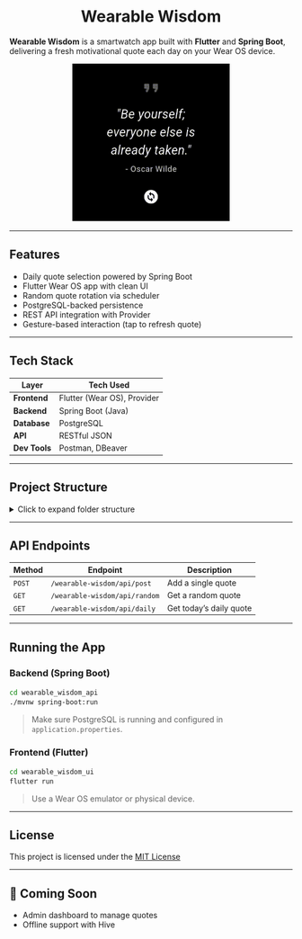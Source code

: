 
<h1 align="center">Wearable Wisdom</h1>

**Wearable Wisdom** is a smartwatch app built with **Flutter** and **Spring Boot**, delivering a fresh motivational quote each day on your Wear OS device.

<p align="center">
  <img src="https://github.com/adarshpandey18/wearable-wisdom/blob/main/resources/demo.gif" alt="Wearable Wisdom Watch Demo" width="280"/>
</p>

---

##  Features

- Daily quote selection powered by Spring Boot
- Flutter Wear OS app with clean UI
- Random quote rotation via scheduler
- PostgreSQL-backed persistence
- REST API integration with Provider
- Gesture-based interaction (tap to refresh quote)

---

## Tech Stack

| Layer        | Tech Used                  |
|--------------|----------------------------|
| **Frontend** | Flutter (Wear OS), Provider |
| **Backend**  | Spring Boot (Java)         |
| **Database** | PostgreSQL                 |
| **API**      | RESTful JSON               |
| **Dev Tools**| Postman, DBeaver           |

---

## Project Structure

<details>
<summary>Click to expand folder structure</summary>

```

📦 wearable\_wisdom\_ui/
├── lib/
│   ├── constants/
│   ├── models/
│   ├── providers/
│   ├── screens/
│   ├── services/
│   ├── theme/
│   ├── utils/
│   └── widgets/
├── android/  ios/  macos/  web/  windows/
├── pubspec.yaml

```
```

📦 wearable\_wisdom\_api/
├── src/
│   ├── main/
│   │   ├── java/com/adarsh/wearable/wearable\_wisdom\_api/
│   │   │   ├── advice/
│   │   │   ├── configs/
│   │   │   ├── controllers/
│   │   │   ├── dtos/
│   │   │   ├── entities/
│   │   │   ├── repositories/
│   │   │   ├── scheduler/
│   │   │   ├── services/
│   │   │   └── WearableWisdomApplication.java
│   │   └── resources/
│   │       ├── application.properties

````

</details>

---

## API Endpoints

| Method | Endpoint                | Description             |
|--------|-------------------------|-------------------------|
| `POST` | `/wearable-wisdom/api/post`   | Add a single quote       |
| `GET`  | `/wearable-wisdom/api/random` | Get a random quote       |
| `GET`  | `/wearable-wisdom/api/daily`  | Get today’s daily quote  |

---

## Running the App

### Backend (Spring Boot)

```bash
cd wearable_wisdom_api
./mvnw spring-boot:run
````

> Make sure PostgreSQL is running and configured in `application.properties`.

### Frontend (Flutter)

```bash
cd wearable_wisdom_ui
flutter run
```

> Use a Wear OS emulator or physical device.

---

## License

This project is licensed under the [MIT License](LICENSE)

---

## 🌱 Coming Soon

* Admin dashboard to manage quotes
* Offline support with Hive

